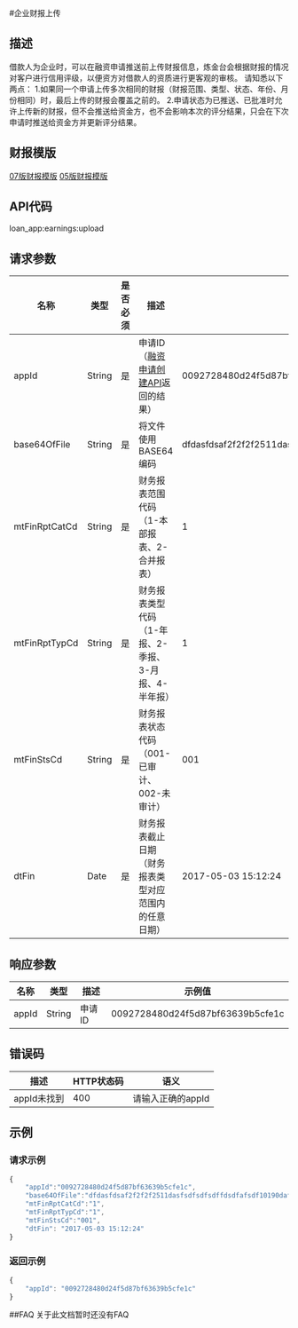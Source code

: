 #企业财报上传
## 描述
借款人为企业时，可以在融资申请推送前上传财报信息，炼金台会根据财报的情况对客户进行信用评级，以便资方对借款人的资质进行更客观的审核。
请知悉以下两点：
1.如果同一个申请上传多次相同的财报（财报范围、类型、状态、年份、月份相同）时，最后上传的财报会覆盖之前的。
2.申请状态为已推送、已批准时允许上传新的财报，但不会推送给资金方，也不会影响本次的评分结果，只会在下次申请时推送给资金方并更新评分结果。
## 财报模版
<a href="https://dcms.lianjintai.com/downloads/finance/%E7%B3%BB%E7%BB%9F07%E7%89%88%E4%BC%81%E4%B8%9A%E8%B4%A2%E5%8A%A1%E6%8A%A5%E8%A1%A8.xlsx" target="_blank">07版财报模版</a>
<a href="https://dcms.lianjintai.com/downloads/finance/%E7%B3%BB%E7%BB%9F05%E7%89%88%E4%BC%81%E4%B8%9A%E8%B4%A2%E5%8A%A1%E6%8A%A5%E8%A1%A8.xlsx" target="_blank">05版财报模版</a>

## API代码
loan\_app:earnings:upload 

## 请求参数
| 名称 | 类型 | 是否必须 | 描述 | 示例值 |
| --- | --- | --- | --- | --- |
| appId | String | 是 | 申请ID（[融资申请创建API](2.1.1_融资申请创建.md)返回的结果） | 0092728480d24f5d87bf63639b5cfe1c |
| base64OfFile | String | 是 | 将文件使用BASE64编码 | dfdasfdsaf2f2f2f2511dasfsdfsdfsdffdsdfafsdf10190dafffb4863168ec04== |
| mtFinRptCatCd | String | 是 | 财务报表范围代码（1-本部报表、2-合并报表） | 1 |
| mtFinRptTypCd | String | 是 | 财务报表类型代码（1-年报、2-季报、3-月报、4-半年报） | 1 |
| mtFinStsCd | String | 是 | 财务报表状态代码（001-已审计、002-未审计） | 001 |
| dtFin | Date | 是 | 财务报表截止日期（财务报表类型对应范围内的任意日期） | 2017-05-03 15:12:24 |

## 响应参数
| 名称 | 类型 | 描述 |示例值 |
| --- | --- | --- | --- |
| appId | String | 申请ID | 0092728480d24f5d87bf63639b5cfe1c |

## 错误码
| 描述 | HTTP状态码 | 语义 |
| --- | --- | --- | 
| appId未找到 | 400 | 请输入正确的appId |

## 示例
### 请求示例
```javascript
{
    "appId":"0092728480d24f5d87bf63639b5cfe1c",
	"base64OfFile":"dfdasfdsaf2f2f2f2511dasfsdfsdfsdffdsdfafsdf10190dafffb4863168ec04==",
	"mtFinRptCatCd":"1",
	"mtFinRptTypCd":"1",
	"mtFinStsCd":"001",
	"dtFin": "2017-05-03 15:12:24"
}
```
### 返回示例
```javascript
{
    "appId": "0092728480d24f5d87bf63639b5cfe1c"
}
```
##FAQ
关于此文档暂时还没有FAQ